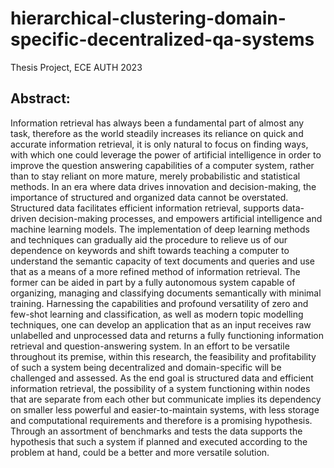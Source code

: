 # hierarchical-clustering-domain-specific-decentralized-qa-systems
Thesis Project, ECE AUTH 2023

## Abstract:
Information retrieval has always been a fundamental part of almost any task, therefore
as the world steadily increases its reliance on quick and accurate information retrieval,
it is only natural to focus on finding ways, with which one could leverage the power of
artificial intelligence in order to improve the question answering capabilities of a computer
system, rather than to stay reliant on more mature, merely probabilistic and statistical
methods.
In an era where data drives innovation and decision-making, the importance of structured
and organized data cannot be overstated. Structured data facilitates efficient information
retrieval, supports data-driven decision-making processes, and empowers artificial intelligence
and machine learning models.
The implementation of deep learning methods and techniques can gradually aid the
procedure to relieve us of our dependence on keywords and shift towards teaching a
computer to understand the semantic capacity of text documents and queries and use
that as a means of a more refined method of information retrieval. The former can
be aided in part by a fully autonomous system capable of organizing, managing and
classifying documents semantically with minimal training. Harnessing the capabilities and
profound versatility of zero and few-shot learning and classification, as well as modern
topic modelling techniques, one can develop an application that as an input receives raw
unlabelled and unprocessed data and returns a fully functioning information retrieval and
question-answering system.
In an effort to be versatile throughout its premise, within this research, the feasibility
and profitability of such a system being decentralized and domain-specific will be challenged
and assessed. As the end goal is structured data and efficient information retrieval,
the possibility of a system functioning within nodes that are separate from each other
but communicate implies its dependency on smaller less powerful and easier-to-maintain
systems, with less storage and computational requirements and therefore is a promising
hypothesis.
Through an assortment of benchmarks and tests the data supports the hypothesis
that such a system if planned and executed according to the problem at hand, could be
a better and more versatile solution.
